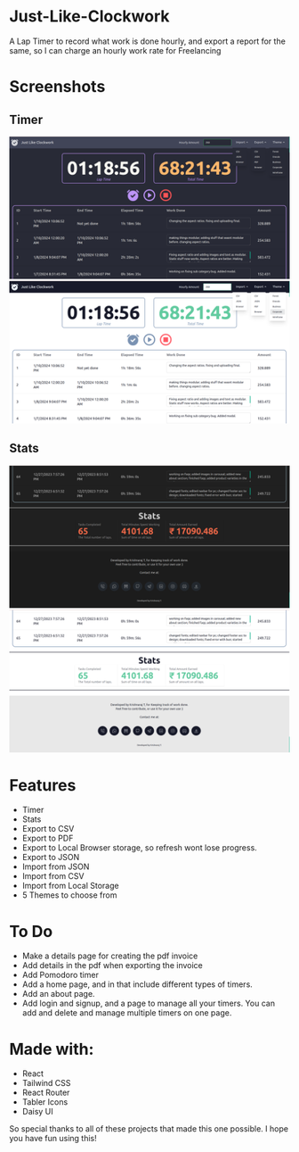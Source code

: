 # Just-Like-Clockwork
A Lap Timer to record what work is done hourly, and export a report for the same, so I can charge an hourly work rate for Freelancing

# Screenshots

## Timer
![](./screenshots/1.png)
![](./screenshots/2.png)

## Stats
![](./screenshots/4.png)
![](./screenshots/3.png)

# Features
- Timer
- Stats
- Export to CSV
- Export to PDF
- Export to Local Browser storage, so refresh wont lose progress. 
- Export to JSON
- Import from JSON
- Import from CSV
- Import from Local Storage
- 5 Themes to choose from 


# To Do
- Make a details page for creating the pdf invoice
- Add details in the pdf when exporting the invoice
- Add Pomodoro timer
- Add a home page, and in that include different types of timers. 
- Add an about page. 
- Add login and signup, and a page to manage all your timers. You can add and delete and manage multiple timers on one page. 


# Made with: 
- React
- Tailwind CSS
- React Router
- Tabler Icons
- Daisy UI

So special thanks to all of these projects that made this one possible. I hope you have fun using this!